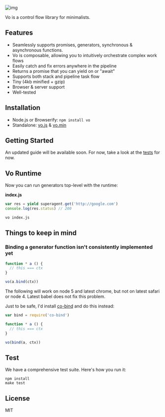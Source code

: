 
![img](https://cldup.com/GbKb42jNdt.png)

Vo is a control flow library for minimalists.

## Features

- Seamlessly supports promises, generators, synchronous & asynchronous functions.
- Vo is composable, allowing you to intuitively orchestrate complex work flows
- Easily catch and fix errors anywhere in the pipeline
- Returns a promise that you can yield on or "await"
- Supports both stack and pipeline task flow
- Tiny (4kb minified + gzip)
- Browser & server support
- Well-tested

## Installation

- Node.js or Browserify: `npm install vo`
- Standalone: [vo.js](dist/vo.js) & [vo.min](dist/vo.min.js)

## Getting Started

An updated guide will be available soon. For now, take a look at the [tests](test/) for now.

## Vo Runtime

Now you can run generators top-level with the runtime:

**index.js**

```js
var res = yield superagent.get('http://google.com')
console.log(res.status) // 200
```

```bash
vo index.js
```

## Things to keep in mind

### Binding a generator function isn't consistently implemented yet

```js
function * a () {
  // this === ctx
}

vo(a.bind(ctx))
```

The following will work on node 5 and latest chrome, but not on latest safari or node 4. Latest babel does not fix this problem.

Just to be safe, I'd install [co-bind](https://github.com/vdemedes/co-bind) and do this instead:

```js
var bind = require('co-bind')

function * a () {
  // this === ctx
}

vo(bind(a, ctx))
```

## Test

We have a comprehensive test suite. Here's how you run it:

```
npm install
make test
```

## License

MIT

